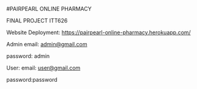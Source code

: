 #PAIRPEARL ONLINE PHARMACY

FINAL PROJECT ITT626

Website Deployment:
https://pairpearl-online-pharmacy.herokuapp.com/

Admin
email: admin@gmail.com

password: admin
 
User:
email: user@gmail.com

password:password
